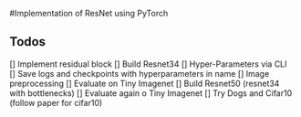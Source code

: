#Implementation of ResNet using PyTorch

## Todos
[] Implement residual block
[] Build Resnet34
[] Hyper-Parameters via CLI
[] Save logs and checkpoints with hyperparameters in name
[] Image preprocessing
[] Evaluate on Tiny Imagenet
[] Build Resnet50 (resnet34 with bottlenecks)
[] Evaluate again o Tiny Imagenet
[] Try Dogs and Cifar10 (follow paper for cifar10)
